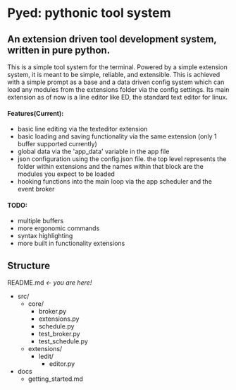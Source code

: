 # Pyed: pythonic tool system

## An extension driven tool development system, written in pure python.

This is a simple tool system for the terminal. Powered by a simple extension system, it is meant to be simple, reliable, and extensible. This is achieved with a simple prompt as a base and a data driven config system which can load any modules from the extensions folder via the config settings. Its main extension as of now is a line editor like ED, the standard text editor for linux.

#### Features(Current):
- basic line editing via the texteditor extension
- basic loading and saving functionality via the same extension (only 1 buffer supported currently)
- global data via the 'app_data' variable in the app file
- json configuration using the config.json file. the top level represents the folder within extensions and the names within that block are the modules you expect to be loaded
- hooking functions into the main loop via the app scheduler and the event broker

#### TODO:
- multiple buffers
- more ergonomic commands
- syntax highlighting
- more built in functionality extensions

## Structure
README.md *<- you are here!*
- src/
	- core/
		- broker.py
		- extensions.py
		- schedule.py
		- test_broker.py
		- test_schedule.py
	- extensions/
		- ledit/
			- editor.py
- docs
	- getting_started.md